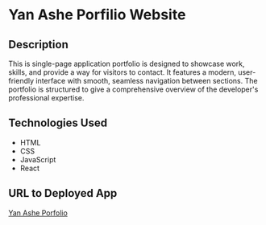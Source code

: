 # Yan Ashe Porfilio Website

## Description
This is single-page application portfolio is designed to showcase work, skills, and provide a way for visitors to contact. It features a modern, user-friendly interface with smooth, seamless navigation between sections. The portfolio is structured to give a comprehensive overview of the developer's professional expertise.

## Technologies Used
- HTML
- CSS
- JavaScript
- React 

## URL to Deployed App
[Yan Ashe Porfolio](https://yanasheportfolio.netlify.app/)


